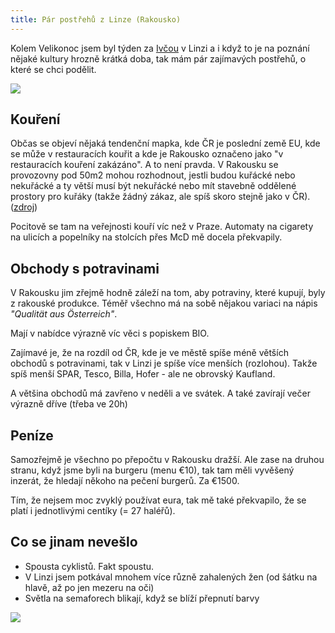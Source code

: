 ```yaml
---
title: Pár postřehů z Linze (Rakousko)
---
```


Kolem Velikonoc jsem byl týden za [Ivčou](http://erasmuslinz2014.blogspot.co.at/) v Linzi a i když to je na poznání nějaké kultury hrozně krátká doba, tak mám pár zajímavých postřehů, o které se chci podělit.

![](/data/2014/2014-05-01-par-postrehu-z-linze-rakousko/2014-05-01-Linz-01.jpg)

Kouření
---------
Občas se objeví nějaká tendenční mapka, kde ČR je poslední země EU, kde se může v restauracích kouřit a kde je Rakousko označeno jako "v restauracích kouření zakázáno". A to není pravda. V Rakousku se provozovny pod 50m2 mohou rozhodnout, jestli budou kuřácké nebo nekuřácké a ty větší musí být nekuřácké nebo mít stavebně oddělené prostory pro kuřáky (takže žádný zákaz, ale spíš skoro stejně jako v ČR). ([zdroj](https://cs.wikipedia.org/wiki/Seznam_z%C3%A1kaz%C5%AF_kou%C5%99en%C3%AD#Z.C3.A1kazy_kou.C5.99en.C3.AD_v_Evrop.C4.9B))

Pocitově se tam na veřejnosti kouří víc než v Praze. Automaty na cigarety na ulicích a popelníky na stolcích přes McD mě docela překvapily. 

Obchody s potravinami
---------
V Rakousku jim zřejmě hodně záleží na tom, aby potraviny, které kupují, byly z rakouské produkce. Téměř všechno má na sobě nějakou variaci na nápis *"Qualität aus Österreich"*.

Mají v nabídce výrazně víc věci s popiskem BIO.

Zajímavé je, že na rozdíl od ČR, kde je ve městě spíše méně větších obchodů s potravinami, tak v Linzi je spíše více menších (rozlohou). Takže spíš menší SPAR, Tesco, Billa, Hofer  - ale ne obrovský Kaufland.

A většina obchodů má zavřeno v neděli a ve svátek. A také zavírají večer výrazně dříve (třeba ve 20h)


Peníze
-------
Samozřejmě je všechno po přepočtu v Rakousku dražší. Ale zase na druhou stranu, když jsme byli na burgeru (menu €10), tak tam měli vyvěšený inzerát, že hledají někoho na pečení burgerů. Za €1500.

Tím, že nejsem moc zvyklý používat eura, tak mě také překvapilo, že se platí i jednotlivými centíky (= 27 haléřů).


Co se jinam nevešlo
------
- Spousta cyklistů. Fakt spoustu.
- V Linzi jsem potkával mnohem více různě zahalených žen (od šátku na hlavě, až po jen mezeru na oči) 
- Světla na semaforech blikají, když se blíží přepnutí barvy

![](/data/2014/2014-05-01-par-postrehu-z-linze-rakousko/2014-05-01-Linz-02.jpg)
